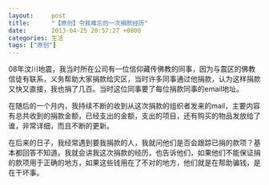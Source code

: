 ```yaml
---
layout:     post
title:      "【原创】令我难忘的一次捐款经历"
date:       2013-04-25 20:57:27 +0800
categories: 生活
tags: ["原创"]
---
```

   08年汶川地震，我当时所在公司有一位信仰藏传佛教的同事，因为与震区的佛教信徒有联系，义务帮助大家捐款给灾区，当时许多同事通过他捐款，认为这样捐款又快又直接，我也捐了几百。当时这位同事要了每位捐款同事的email地址。

   在随后的一个月内，我持续不断的收到从这次捐款的组织者发来的mail，主要内容有总共收到的捐款金额，已经支出的金额，支出的项目，还有购买的物品发放给了谁，非常详细，而且不断的更新。

   在后来的日子，我经常遇到要我捐款的人，我就问他们是否会跟踪已捐的款项？基本都回答不知道。我就会讲我这次捐款的经历，也告诉他们，如果他们不能保证捐的款项用于正确的地方，如果这些钱用在了不对的地方，他们就是在帮助骗钱，是在干坏事。
